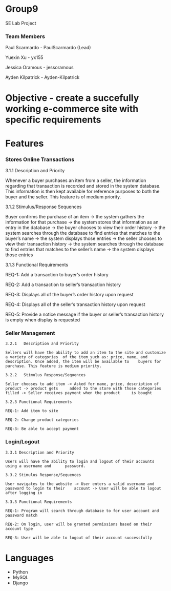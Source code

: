 # Group9
SE Lab Project
### Team Members
Paul Scarmardo - PaulScarmardo (Lead)

Yuexin Xu - yx155

Jessica Oramous - jessoramous

Ayden Kilpatrick - Ayden-Kilpatrick

# Objective - create a succefully working e-commerce site with specific requirements

# Features
### Stores Online Transactions 

3.1.1	Description and Priority  

Whenever a buyer purchases an item from a seller, the information regarding that transaction is recorded and stored in the system database. This information is then kept available for reference purposes to both the buyer and the seller. This feature is of medium priority. 

3.1.2	Stimulus/Response Sequences  

Buyer confirms the purchase of an item -> the system gathers the information for that purchase -> the system stores that information as an entry in the database -> the buyer chooses to view their order history -> the system searches through the database to find entries that matches to the buyer’s name -> the system displays those entries -> the seller chooses to view their transaction history -> the system searches through the database to find entries that matches to the seller’s name -> the system displays those entries 

3.1.3	Functional Requirements 

REQ-1: Add a transaction to buyer’s order history 

REQ-2: Add a transaction to seller’s transaction history 

REQ-3: Displays all of the buyer’s order history upon request 

REQ-4: Displays all of the seller’s transaction history upon request 

REQ-5: Provide a notice message if the buyer or seller’s transaction history is 				   empty when display is requested 

### Seller Management 

	3.2.1	Description and Priority 

	Sellers will have the ability to add an item to the site and customize a variety of categories 	of the item such as: price, name, and description. Once added, the item will be available to 	buyers for purchase. This feature is medium priority. 

	3.2.2	Stimulus Response/Sequences 

	Seller chooses to add item -> Asked for name, price, description of product -> product gets 	added to the store with those categories filled -> Seller receives payment when the product 	is bought 

	3.2.3 Functional Requirements 

	REQ-1: Add item to site 

	REQ-2: Change product categories 

	REQ-3: Be able to accept payment 

### Login/Logout 

	3.3.1 Description and Priority 

	Users will have the ability to login and logout of their accounts using a username and 		password. 

	3.3.2 Stimulus Response/Sequences 

	User navigates to the website -> User enters a valid username and password to login to their 	account -> User will be able to logout after logging in 

	3.3.3 Functional Requirements 

	REQ-1: Program will search through database to for user account and password match 

	REQ-2: On login, user will be granted permissions based on their account type 

	REQ-3: User will be able to logout of their account successfully 

# Languages
* Python
* MySQL
* Django
